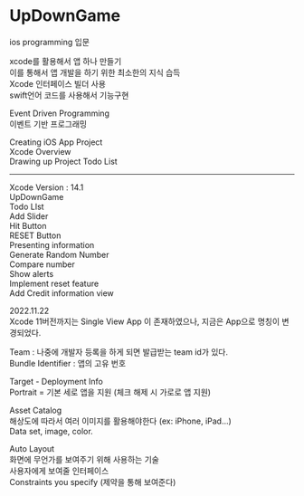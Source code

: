 # UpDownGame

ios programming 입문   
   
xcode를 활용해서 앱 하나 만들기   
이를 통해서 앱 개발을 하기 위한 최소한의 지식 습득   
Xcode 인터페이스 빌더 사용   
swift언어 코드를 사용해서 기능구현   
   
Event Driven Programming   
이벤트 기반 프로그래밍   
   
Creating iOS App Project   
Xcode Overview   
Drawing up Project Todo List   
***   
Xcode Version : 14.1   
UpDownGame   
Todo LIst   
Add Slider   
Hit Button   
RESET Button   
Presenting information   
Generate Random Number   
Compare number   
Show alerts   
Implement reset feature   
Add Credit information view   

2022.11.22   
Xcode 11버전까지는 Single View App 이 존재하였으나, 지금은 App으로 명칭이 변경되었다.   
   
Team : 나중에 개발자 등록을 하게 되면 발급받는 team id가 있다.   
Bundle Identifier : 앱의 고유 번호   
   
Target - Deployment Info   
Portrait = 	기본 세로 앱을 지원 (체크 해제 시 가로로 앱 지원)   
   
Asset Catalog   
해상도에 따라서 여러 이미지를 활용해야한다 (ex: iPhone, iPad…)   
Data set, image, color.     
   
Auto Layout   
화면에 무언가를 보여주기 위해 사용하는 기술   
사용자에게 보여줄 인터페이스   
Constraints you specify (제약을 통해 보여준다)   


